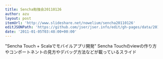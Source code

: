 ```yaml
---
title: Sencha勉強会20110126
author: azu
layout: post
itemUrl: 'http://www.slideshare.net/nowelium/sencha20110126'
editJSONPath: 'https://github.com/jser/jser.info/edit/gh-pages/data/2011/01/index.json'
date: '2011-01-05T03:48:00+00:00'
---
```

"Sencha Touch + Scalaでモバイルアプリ開発" Sencha Touchのviewの作り方やコンポートネントの見方やデバッグ方法などが載っているスライド
